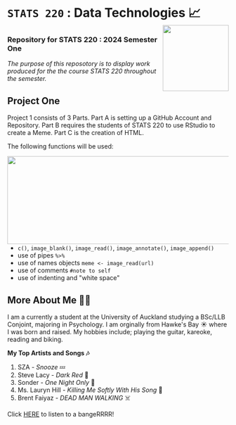 <!--- First Level of Heading --->
# `STATS 220` : Data Technologies 📈 <img align="right" width="150" height="150" src="https://upload.wikimedia.org/wikipedia/commons/9/9c/University_of_Auckland_logo.png">

<!--- Second Level of Heading --->
### Repository for STATS 220 : 2024 Semester One

<!--- Use of Italics --->
*The purpose of this reposotory is to display work produced for the the course STATS 220 throughout the semester.*

## Project One  

Project 1 consists of 3 Parts. Part A is setting up a GitHub Account and Repository. Part B requires the students of STATS 220 to use RStudio to create a Meme. Part C is the creation of HTML. 

The following functions will be used:

<!--- Use of Unordered List --->

<img align="right" width="550" height="200" src="https://upload.wikimedia.org/wikipedia/commons/thumb/d/d0/RStudio_logo_flat.svg/1280px-RStudio_logo_flat.svg.png">

- `c()`, `image_blank()`, `image_read()`, `image_annotate()`, `image_append()`
- use of pipes `%>%`
- use of names objects `meme <- image_read(url)`
- use of comments `#note to self`
- use of indenting and "white space"

## More About Me 💁‍♀️
I am a currently a student at the University of Auckland studying a BSc/LLB Conjoint, majoring in Psychology. I am orginally from Hawke's Bay ☀️ where I was born and raised. My hobbies include; playing the guitar, kareoke, reading and biking. 

<!--- Use of Bold --->

**My Top Artists and Songs 🎶**

1. SZA - *Snooze* 💤
2. Steve Lacy - *Dark Red* 🎸
3. Sonder - *One Night Only* 🌃
4. Ms. Lauryn Hill - *Killing Me Softly With His Song* 🎷
5. Brent Faiyaz - *DEAD MAN WALKING* ☠️

<!--- Use of Website Link --->

Click [HERE](https://www.youtube.com/watch?v=YKuHdOxj46I) to listen to a bangeRRRR!




